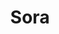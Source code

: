 ---
title: Sora
date: 
draft: false

# descripcion
description : Argolla de plata con microcubic  Se puede usar tanto con los cubic hacia el frente como con la parte posterior lisa. Dos aros en uno!

materials: Plata 925

color: Plateado

dimensions: 1,4 diam 0,5 ancho

code: 01-11-0355

type: "Aros"

categories: []

price: $4.560,00

price_eftvo: $3.875,00

# Images
# first image will be shown in the product page
images:
  # - image: "images/path_to_image"
  # La ubicacion de las imagenes es imagenes/Aros/Aros.Argollas/01-11-0355-sora
  - image: "./images/aros/argollas/01-11-0355-argolla-completa-triple-micro-y-lisa_a.JPG"
  - image: "./images/aros/argollas/01-11-0355-argolla-completa-triple-micro-y-lisa_b.JPG"
  - image: "./images/aros/argollas/01-11-0355-argolla-completa-triple-micro-y-lisa_c.jpg"
  - image: "./images/aros/argollas/01-11-0355-argolla-completa-triple-micro-y-lisa_d.jpg"
---
